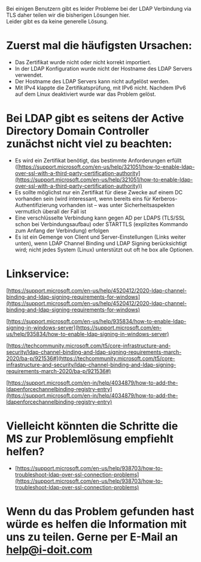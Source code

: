 Bei einigen Benutzern gibt es leider Probleme bei der LDAP Verbindung via TLS daher teilen wir die bisherigen Lösungen hier.  
Leider gibt es da keine generelle Lösung.

Zuerst mal die häufigsten Ursachen:
===================================

*   Das Zertifikat wurde nicht oder nicht korrekt importiert.
*   In der LDAP Konfiguration wurde nicht der Hostname des LDAP Servers verwendet.
*   Der Hostname des LDAP Servers kann nicht aufgelöst werden.
*   Mit IPv4 klappte die Zertifikatsprüfung, mit IPv6 nicht. Nachdem IPv6 auf dem Linux deaktiviert wurde war das Problem gelöst.

Bei LDAP gibt es seitens der Active Directory Domain Controller zunächst nicht viel zu beachten:
================================================================================================

*   Es wird ein Zertifikat benötigt, das bestimmte Anforderungen erfüllt ([https://support.microsoft.com/en-us/help/321051/how-to-enable-ldap-over-ssl-with-a-third-party-certification-authority](https://support.microsoft.com/en-us/help/321051/how-to-enable-ldap-over-ssl-with-a-third-party-certification-authority))
*   Es sollte möglichst nur ein Zertifikat für diese Zwecke auf einem DC vorhanden sein (wird interessant, wenn bereits eins für Kerberos-Authentifizierung vorhanden ist – was unter Sicherheitsaspekten vermutlich überall der Fall ist
*   Eine verschlüsselte Verbindung kann gegen AD per LDAPS (TLS/SSL schon bei Verbindungsaufbau) oder STARTTLS (explizites Kommando zum Anfang der Verbindung) erfolgen
*   Es ist ein Gemenge von Client und Server-Einstellungen (Links weiter unten), wenn LDAP Channel Binding und LDAP Signing berücksichtigt wird; nicht jedes System (Linux) unterstützt out oft he box alle Optionen.

Linkservice:
============

[https://support.microsoft.com/en-us/help/4520412/2020-ldap-channel-binding-and-ldap-signing-requirements-for-windows](https://support.microsoft.com/en-us/help/4520412/2020-ldap-channel-binding-and-ldap-signing-requirements-for-windows)

[https://support.microsoft.com/en-us/help/935834/how-to-enable-ldap-signing-in-windows-server](https://support.microsoft.com/en-us/help/935834/how-to-enable-ldap-signing-in-windows-server)

[https://techcommunity.microsoft.com/t5/core-infrastructure-and-security/ldap-channel-binding-and-ldap-signing-requirements-march-2020/ba-p/921536#](https://techcommunity.microsoft.com/t5/core-infrastructure-and-security/ldap-channel-binding-and-ldap-signing-requirements-march-2020/ba-p/921536#)

[https://support.microsoft.com/en-in/help/4034879/how-to-add-the-ldapenforcechannelbinding-registry-entry](https://support.microsoft.com/en-in/help/4034879/how-to-add-the-ldapenforcechannelbinding-registry-entry)

Vielleicht könnten die Schritte die MS zur Problemlösung empfiehlt helfen?
==========================================================================

*   [https://support.microsoft.com/en-us/help/938703/how-to-troubleshoot-ldap-over-ssl-connection-problems](https://support.microsoft.com/en-us/help/938703/how-to-troubleshoot-ldap-over-ssl-connection-problems)

Wenn du das Problem gefunden hast würde es helfen die Information mit uns zu teilen. Gerne per E-Mail an [help@i-doit.com](mailto:help@i-doit.com)
==================================================================================================================================================